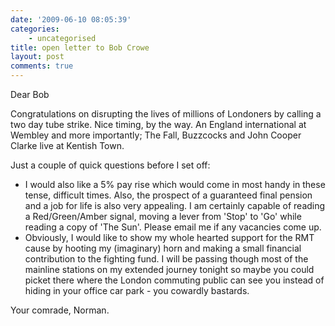 ```yaml
---
date: '2009-06-10 08:05:39'
categories:
    - uncategorised
title: open letter to Bob Crowe
layout: post
comments: true
---
```

Dear Bob

Congratulations on disrupting the lives of millions of Londoners by
calling a two day tube strike. Nice timing, by the way. An England
international at Wembley and more importantly; The Fall, Buzzcocks and
John Cooper Clarke live at Kentish Town.

Just a couple of quick questions before I set off:
-   I would also like a 5% pay rise which would come in most handy in
    these tense, difficult times. Also, the prospect of a guaranteed
    final pension and a job for life is also very appealing. I am
    certainly capable of reading a Red/Green/Amber signal, moving a
    lever from 'Stop' to 'Go' while reading a copy of 'The Sun'. Please
    email me if any vacancies come up.
-   Obviously, I would like to show my whole hearted support for the RMT
    cause by hooting my (imaginary) horn and making a small financial
    contribution to the fighting fund. I will be passing though most of
    the mainline stations on my extended journey tonight so maybe you
    could picket there where the London commuting public can see you
    instead of hiding in your office car park - you cowardly bastards.

Your comrade, Norman.
